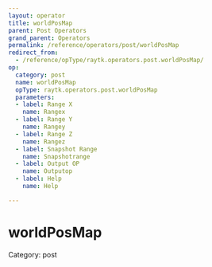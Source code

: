 ```yaml
---
layout: operator
title: worldPosMap
parent: Post Operators
grand_parent: Operators
permalink: /reference/operators/post/worldPosMap
redirect_from:
  - /reference/opType/raytk.operators.post.worldPosMap/
op:
  category: post
  name: worldPosMap
  opType: raytk.operators.post.worldPosMap
  parameters:
  - label: Range X
    name: Rangex
  - label: Range Y
    name: Rangey
  - label: Range Z
    name: Rangez
  - label: Snapshot Range
    name: Snapshotrange
  - label: Output OP
    name: Outputop
  - label: Help
    name: Help

---
```


# worldPosMap

Category: post

